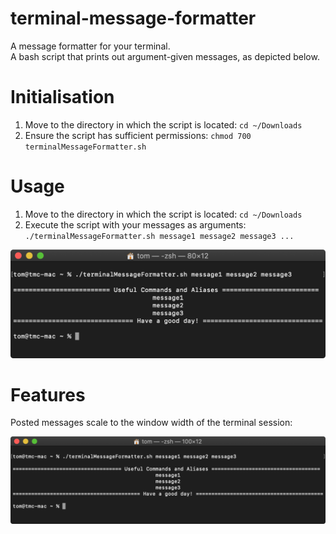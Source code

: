 # terminal-message-formatter
A message formatter for your terminal.<br/>
A bash script that prints out argument-given messages, as depicted below.

# Initialisation
1. Move to the directory in which the script is located: `cd ~/Downloads`
2. Ensure the script has sufficient permissions: `chmod 700 terminalMessageFormatter.sh`

# Usage
1. Move to the directory in which the script is located: `cd ~/Downloads`
2. Execute the script with your messages as arguments:<br/>
`./terminalMessageFormatter.sh message1 message2 message3 ...`<br/>

![running the script](./images/message-formatter.png)

# Features
Posted messages scale to the window width of the terminal session:

![demonstation](./images/message-formatter-width-scaling.png)
